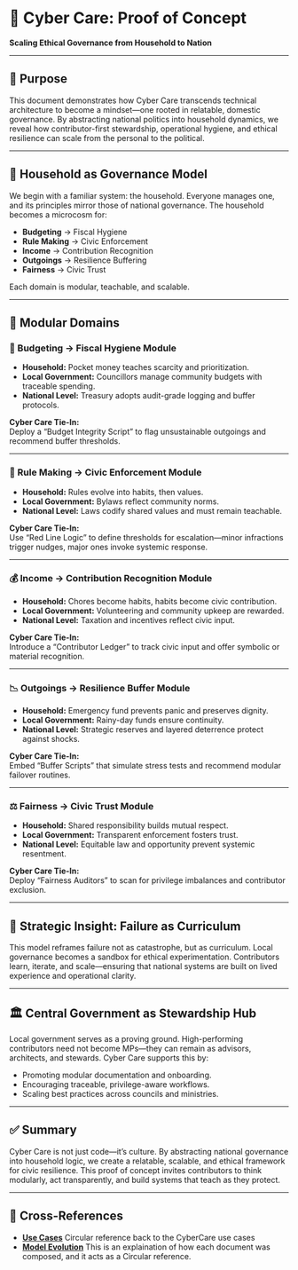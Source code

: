 # 🧩 Cyber Care: Proof of Concept  
**Scaling Ethical Governance from Household to Nation**

---

## 🎯 Purpose

This document demonstrates how Cyber Care transcends technical architecture to become a mindset—one rooted in relatable, domestic governance. By abstracting national politics into household dynamics, we reveal how contributor-first stewardship, operational hygiene, and ethical resilience can scale from the personal to the political.

---

## 🏡 Household as Governance Model

We begin with a familiar system: the household. Everyone manages one, and its principles mirror those of national governance. The household becomes a microcosm for:

- **Budgeting** → Fiscal Hygiene  
- **Rule Making** → Civic Enforcement  
- **Income** → Contribution Recognition  
- **Outgoings** → Resilience Buffering  
- **Fairness** → Civic Trust

Each domain is modular, teachable, and scalable.

---

## 🔄 Modular Domains

### 🧮 Budgeting → Fiscal Hygiene Module
- **Household:** Pocket money teaches scarcity and prioritization.
- **Local Government:** Councillors manage community budgets with traceable spending.
- **National Level:** Treasury adopts audit-grade logging and buffer protocols.

**Cyber Care Tie-In:**  
Deploy a “Budget Integrity Script” to flag unsustainable outgoings and recommend buffer thresholds.

---

### 📜 Rule Making → Civic Enforcement Module
- **Household:** Rules evolve into habits, then values.
- **Local Government:** Bylaws reflect community norms.
- **National Level:** Laws codify shared values and must remain teachable.

**Cyber Care Tie-In:**  
Use “Red Line Logic” to define thresholds for escalation—minor infractions trigger nudges, major ones invoke systemic response.

---

### 💰 Income → Contribution Recognition Module
- **Household:** Chores become habits, habits become civic contribution.
- **Local Government:** Volunteering and community upkeep are rewarded.
- **National Level:** Taxation and incentives reflect civic input.

**Cyber Care Tie-In:**  
Introduce a “Contributor Ledger” to track civic input and offer symbolic or material recognition.

---

### 📉 Outgoings → Resilience Buffer Module
- **Household:** Emergency fund prevents panic and preserves dignity.
- **Local Government:** Rainy-day funds ensure continuity.
- **National Level:** Strategic reserves and layered deterrence protect against shocks.

**Cyber Care Tie-In:**  
Embed “Buffer Scripts” that simulate stress tests and recommend modular failover routines.

---

### ⚖️ Fairness → Civic Trust Module
- **Household:** Shared responsibility builds mutual respect.
- **Local Government:** Transparent enforcement fosters trust.
- **National Level:** Equitable law and opportunity prevent systemic resentment.

**Cyber Care Tie-In:**  
Deploy “Fairness Auditors” to scan for privilege imbalances and contributor exclusion.

---

## 🧠 Strategic Insight: Failure as Curriculum

This model reframes failure not as catastrophe, but as curriculum. Local governance becomes a sandbox for ethical experimentation. Contributors learn, iterate, and scale—ensuring that national systems are built on lived experience and operational clarity.

---

## 🏛️ Central Government as Stewardship Hub

Local government serves as a proving ground. High-performing contributors need not become MPs—they can remain as advisors, architects, and stewards. Cyber Care supports this by:

- Promoting modular documentation and onboarding.
- Encouraging traceable, privilege-aware workflows.
- Scaling best practices across councils and ministries.

---

## ✅ Summary

Cyber Care is not just code—it’s culture. By abstracting national governance into household logic, we create a relatable, scalable, and ethical framework for civic resilience. This proof of concept invites contributors to think modularly, act transparently, and build systems that teach as they protect.

---
##  🔗 Cross-References

- [**Use Cases**](../Docs/usecases.md) Circular reference back to the CyberCare use cases
- [**Model Evolution**](./evolution.md) This is an explaination of how each document was composed, and it acts as a Circular reference.

